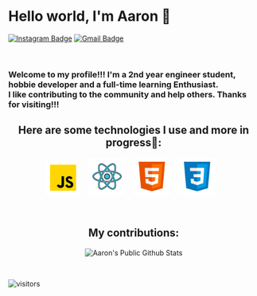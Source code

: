 # Hello world, I'm Aaron 🔅
[![Instagram Badge](https://img.shields.io/badge/-@asj_31-black?style=flat&logo=instagram&logoColor=pink&link=https://instagram.com/asj_31/)](https://instagram.com/asj_31)
[![Gmail Badge](https://img.shields.io/badge/-aaronse513-white?style=flat&logo=Gmail&logoColor=red&link=mailto:aaronse513@gmail.com)](mailto:aaronse513@gmail.com)

<br/>
<h3>
Welcome to my profile!!! I'm a 2nd year engineer student, hobbie developer and a full-time learning Enthusiast. <br/>
I like contributing to the community and help others.
Thanks for visiting!!!
</h3>

<h2 align="center">
  Here are some technologies I use and more in progress🙂:
</h2>
<p align="center">
<code><img height="70" src="https://github.com/chandan-reddy-k/chandan-reddy-k/blob/master/assets/js.png"></code> &nbsp;&nbsp;
<code><img height="75" src="https://github.com/chandan-reddy-k/chandan-reddy-k/blob/master/assets/react.png"></code> &nbsp;&nbsp;
<code><img height="75" src="https://github.com/chandan-reddy-k/chandan-reddy-k/blob/master/assets/html.png"></code> &nbsp;&nbsp;
<code><img height="75" src="https://github.com/chandan-reddy-k/chandan-reddy-k/blob/master/assets/css.png"></code> &nbsp;&nbsp;
</p>

<br/>
<h2 align="center">
    My contributions:
</h2>

<p align="center">
<img align="center" src="https://github-readme-stats.vercel.app/api?username=aaronSE11&show_icons=true&title_color=fff&icon_color=109eff&text_color=9f9f9f&bg_color=151515" alt="Aaron's Public Github Stats">
</p>  

<br/>

  ![visitors](https://visitor-badge.laobi.icu/badge?page_id=aaronSE11)
  <br/>
  
